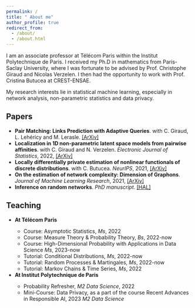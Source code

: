 ```yaml
---
permalink: /
title: " About me"
author_profile: true
redirect_from: 
  - /about/
  - /about.html
---
```

I am an associate professor at  Télécom Paris within the Institut Polytechnique de Paris.  I received my Ph.D in mathematics from Paris-Saclay University, where I was fortunate to be advised by Prof. Christophe Giraud and Nicolas Verzelen.   I then had the opportunity to work with Prof. Cristina Butucea at CREST-ENSAE. 

My research interests lie in statistical machine learning, especially in network analysis, non-parametric statistics and data privacy.



Papers
------
<ul>
  <li><b>Pair Matching: Links Prediction with Adaptive Queries</b>. with C. Giraud, L. Lehéricy and M. Lerasle. <a href="https://arxiv.org/abs/1905.07342?context=math.ST">[ArXiv]</a></li>
  <li><b>Localization in 1D non-parametric latent space models from pairwise affinities</b>. with C. Giraud and N. Verzelen. <em> Electronic Journal of Statistics</em>, 2022,  <a href="https://arxiv.org/abs/2108.03098">[ArXiv]</a></li>
    <li><b>Locally differentially private estimation of nonlinear functionals of discrete distributions</b>. with C. Butucea. <em>NeurIPS</em>, 2021, <a href="https://arxiv.org/abs/2107.03940">[ArXiv]</a></li>
  <li><b>On the estimation of network complexity: Dimension of Graphons</b>. <em>Journal of Machine Learning Research</em>, 2021, <a href="https://arxiv.org/abs/1909.02900">[ArXiv]</a></li>
  <li><b>Inference on random networks</b>. <em>PhD manuscript</em>. <a href="https://hal.inria.fr/tel-03041741">[HAL]</a></li> 
</ul>
   
    
    
Teaching
------
<ul>
  <li><b>At Télécom Paris</b></li>
    <ul>
      <li> Course: Asymptotic Statistics, <em>Ms</em>, 2022 </li>
        <li> Course: Measure Theory & Probability Theory, <em>Bs</em>, 2022-now  </li>
       <li> Course: High-Dimensional Probability with Applications in Data Science <em>Ms</em>, 2023-now  </li>
       <li> Tutorial: Conditional Distributions,  <em>Ms</em>, 2022-now </li>
      <li> Tutorial: Random Processes & Martingales,  <em>Ms</em>, 2022-now </li>
       <li> Tutorial: Markov Chains & Time Series,  <em>Ms</em>, 2022 </li>
    </ul>
  
  <li><b>At Institut Polytechnique de Paris</b></li>
  <ul>
      <li> Probability Refresher, <em>M2 Data Science</em>,  2022 </li>
      <li> Mini-Course: Data Privacy, as a part of the course Recent Advances in Responsible AI, 2023 <em>M2 Data Science</em> </li>
    </ul>
</ul>
 




